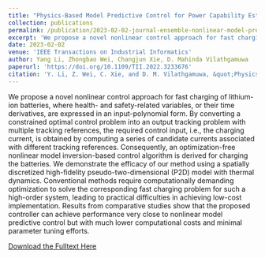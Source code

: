 ```yaml
---
title: "Physics-Based Model Predictive Control for Power Capability Estimation of Lithium-Ion Batteries"
collection: publications
permalink: /publication/2023-02-02-journal-ensemble-nonlinear-model-predictive-control-for-residential-solar-battery-energy-management
excerpt: 'We propose a novel nonlinear control approach for fast charging of lithium-ion batteries, where health- and safety-related variables, or their time derivatives, are expressed in an input-polynomial form. By converting a constrained optimal control problem into an output tracking problem with multiple tracking references, the required control input, i.e., the charging current, is obtained by computing a series of candidate currents associated with different tracking references. Consequently, an optimization-free nonlinear model inversion-based control algorithm is derived for charging the batteries. We demonstrate the efficacy of our method using a spatially discretized high-fidelity pseudo-two-dimensional (P2D) model with thermal dynamics. Conventional methods require computationally demanding optimization to solve the corresponding fast charging problem for such a high-order system, leading to practical difficulties in achieving low-cost implementation. Results from comparative studies show that the proposed controller can achieve performance very close to nonlinear model predictive control but with much lower computational costs and minimal parameter tuning efforts.'
date: 2023-02-02
venue: 'IEEE Transactions on Industrial Informatics'
author: Yang Li, Zhongbao Wei, Changjun Xie, D. Mahinda Vilathgamuwa
paperurl: 'https://doi.org/10.1109/TII.2022.3233676'
citation: 'Y. Li, Z. Wei, C. Xie, and D. M. Vilathgamuwa, &quot;Physics-based model predictive control for power capability estimation of lithium-ion batteries,&quot; <i>IEEE Trans. Ind. Informat.</i>, 2023.'
---
```


We propose a novel nonlinear control approach for fast charging of lithium-ion batteries, where health- and safety-related variables, or their time derivatives, are expressed in an input-polynomial form. By converting a constrained optimal control problem into an output tracking problem with multiple tracking references, the required control input, i.e., the charging current, is obtained by computing a series of candidate currents associated with different tracking references. Consequently, an optimization-free nonlinear model inversion-based control algorithm is derived for charging the batteries. We demonstrate the efficacy of our method using a spatially discretized high-fidelity pseudo-two-dimensional (P2D) model with thermal dynamics. Conventional methods require computationally demanding optimization to solve the corresponding fast charging problem for such a high-order system, leading to practical difficulties in achieving low-cost implementation. Results from comparative studies show that the proposed controller can achieve performance very close to nonlinear model predictive control but with much lower computational costs and minimal parameter tuning efforts.

[Download the Fulltext Here](https://research.chalmers.se/publication/535011/file/535011_Fulltext.pdf)

